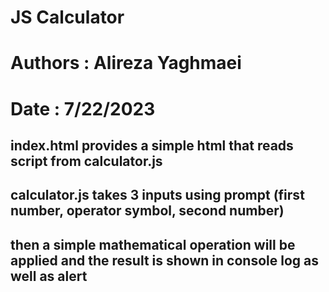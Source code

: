 # JS Calculator

# Authors : Alireza Yaghmaei
# Date : 7/22/2023

## index.html provides a simple html that reads script from calculator.js
## calculator.js takes 3 inputs using prompt (first number, operator symbol, second number)
## then a simple mathematical operation will be applied and the result is shown in console log as well as alert